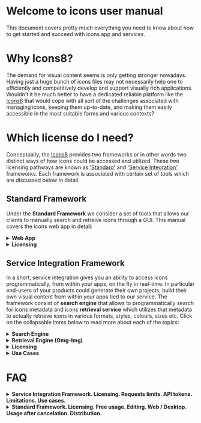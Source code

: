 # Welcome to icons user manual
This document covers pretty much everything you need to know about how to get started and succeed with icons app and services.

# Why Icons8?

The demand for visual content seems is only getting stronger nowadays. Having just a huge bunch of icons files may not necessarily help one to efficiently and competitively develop and support visually rich applications. Wouldn't it be much better to have a dedicated reliable platform like the [Icons8](https://icons8.com/) that would cope with all sort of the challenges associated with managing icons, keeping them up-to-date, and making them easily accessible in the most suitable forms and various contexts?

# Which license do I need?

Conceptually, the [Icons8](https://icons8.com/) provides two frameworks or in other words two distinct ways of how icons could be accessed and utilized. These two licensing pathways are known as ['Standard'](#standard-framework) and ['Service Integration'](#service-integration-framework) frameworks. Each framework is associated with certain set of tools which are discussed below in detail. 

<!--
One of the most frequently asked questions from our customers is "<b>which license do I need</b>", meaning <b>which framework am I supposed to use</b> to achieve the goals of my project. The rest of this document is purposely dedicated to give you a clear answer for that question and to master the essentials of the frameworks. -->



## Standard Framework

Under the <b>Standard Framework</b> we consider a set of tools that allows our clients to manually search and retreive icons through a GUI. This manual covers the icons web app in detail:<!--These tools are web and desktop apps. The apps have a very similar functionality with some distinctions which are described in detail below:-->
 
  <details>
  <summary>
   <strong>Web App</strong>
  </summary>
 
 [Icons web app](https://icons8.com/icons) is availale on any modern web browser and can be accessed via the URL: https://icons8.com/icons. The subsections below grasp the main features of the web app:
   
  <ul>
    <hr>
   <li>
   <details>
     <summary>
       <strong> Searching  </strong>
     </summary>
    
   <br>
  Searching is accomplished by entering a search query in the search bar as demonstrated below and pressing enter key / search button. The most relevant icons set shows up. While entering search queries, you may quickly vary icons styles, by selecting a style from the drop down menu. You have an option to view plain icons only as well as icons with titles just by toggling an approprite switch button on the top right of the screen:
<p align="center">
  <img src='https://github.com/visualpharm/icons-docs/blob/master/docs/Images/Icons/search_with_query_3.png'>
</p> 
  <br>
  
  Alternatively searching could be accomplished by browsing through categorized sets of icons listed on the left pane of the app and at the same time by applying various styles as it is shown below. Note that sets of icons available <b>for free in SVG are highlighted</b> with <b>FREE SVG</b> label:
 
   <p align="center">
   <img src='https://github.com/visualpharm/icons-docs/blob/master/docs/Images/Icons/search_by_categories_and_Styles.png'>
   </p>
 
 
  <br>
  While browsing icons within the categorized sets you may quickly try out various styles by selecting a style from the drop down menu: 
  
  <p align="center">
   <img src='https://github.com/visualpharm/icons-docs/blob/master/docs/Images/Icons/quick_change_of_styles.png'>
 </p>
 
 
  <br>
 Editor tool comes up whenever an icon is clicked: 
 
  <p align="center">
   <img src='https://github.com/visualpharm/icons-docs/blob/master/docs/Images/Icons/editor_tool_comes_up.png'>
 </p>
 
 Icons editing tools and other tools for manipulation with icons are described in the following subsections.
 
   </details>
   
   </li>
    <hr>
   <li>
    <details>
     <summary>
       <strong> Editing / Formatting </strong>
     </summary>
  
   <br>
   Editing and formatting tools show up whenever an icon from the list is clicked (see previous subsection on how to retrieve a list of icons you need):
   
  <p align="center">
   <img   src='https://github.com/visualpharm/icons-docs/blob/master/docs/Images/Icons/editor_main_2.png'>
 </p>
 
  <br>
 A group of styles options applicable to the selected icon provide you with ability to quickly change the style of the icon you've just selected just by clicking on the style of your choice.
 
 <p align="center">
   <img  src='https://github.com/visualpharm/icons-docs/blob/master/docs/Images/Icons/editor_main_3_style.png'>
 </p>
  
  <br>
  The editing tools are located on the most left pane of the editor and include the following tools:
  
  - Recolor
  - Overlay
  - Text
  - No efects
  - Stroke
  - Padding
  - Background
  - Circle
  - Square
  
  <br>
 The <b> recolor tool</b>  aims to change the most prominent features of an icon. You may use various types of color selection tools to craft the desired look:
 
 <p align="center">
   <img  src='https://github.com/visualpharm/icons-docs/blob/master/docs/Images/Icons/recolor_edit.png'>
 </p>
  
  <br>
  <b> Overlay tool</b>  provides you with functionality to add an averlay from a list and specify its color:
  
   <p align="center">
   <img  src='https://github.com/visualpharm/icons-docs/blob/master/docs/Images/Icons/overlay_edit.png'>
 </p>
 
  <br>
 <b>Text editing</b> is another awesome tool that let you text over your icon and change its size, style and color:
 
 <p align="center">
   <img   src='https://github.com/visualpharm/icons-docs/blob/master/docs/Images/Icons/text_tool_edit_1.png'>
 </p>
 Recolor, overlay and text are the effects applied to the icon with the use of toggle button. You may combine the effects by setting the appropriate buttons. The rest of the effects (stroke, padding, background, circle, square) are applied with the use of the radio button. You may apply one of the effect at a time or select the <b>"No Effects"</b> state when neither of the effects mentioned are applied.
 
 <br>
 The <b> stroke effect</b>  enhances the prominent features of the icon with the specified size/weight. You may change the color of the stroke either.
 
 <p align="center">
   <img   src='https://github.com/visualpharm/icons-docs/blob/master/docs/Images/Icons/stroke_effect_edit.png'>
 </p>
 
 <br>
 <b> Padding effect</b>  is used to generate space around an icon inside of outer borders:
 
 <p align="center">
   <img   src='https://github.com/visualpharm/icons-docs/blob/master/docs/Images/Icons/padding_effect_edit.png'>
 </p>
 
 <br>
 <b> Background effect </b> adds a background to the icon with the functionality to specify custom color.
 
 <p align="center">
   <img  src='https://github.com/visualpharm/icons-docs/blob/master/docs/Images/Icons/background_effect_edit.png'>
 </p>
 
 <br>
 <b> Circle effect</b>  has various parameters which make this feature to be a very flexible tool. You may specify stroke, icon and circle sizes. 
 
 <p align="center">
   <img  src='https://github.com/visualpharm/icons-docs/blob/master/docs/Images/Icons/circle_effect_edit_with_circle.png'>
 </p>
 
 <br>
 Also by setting up the <b>fill togle</b> to <b>ON</b> state you make the circle to be filled up with specific color that you may choose.
 
 <p align="center">
   <img src='https://github.com/visualpharm/icons-docs/blob/master/docs/Images/Icons/circle_effect_edit_with_fill.png'>
 </p>
 
<br>
 <b> Square effect</b>  has similar feature set to the circular effect. In addition square effect has an extra parameter called <b>corner radius</b> that specifies the rounding of the square corners.
 
 <p align="center">
   <img src='https://github.com/visualpharm/icons-docs/blob/master/docs/Images/Icons/square_effect_edit.png'>
 </p>
 
 <br>
 Same as with circle, the square effect has functionality to <b> fill its interior</b> :
 
 <p align="center">
   <img src='https://github.com/visualpharm/icons-docs/blob/master/docs/Images/Icons/square_effect_edit_fill_overlay.png'>
 </p>

 
   </details>
   </li>
    <hr>
    <li>
   <details>
     <summary>
       <strong> Collections </strong>
     </summary>
     
  <br>
Collections is the best way to orgonize the icons you like into certain groups for further applications. You may create multiple collections with the 1000 icons limit per collection. Icons can be added into a collection just by dragging and dropping it or just by pressing on a special label in the upper right corner of the outer space surrounding each icon when mouse cursor is over the icon. This is demonstrated on the screenshot below. Notice that red labels indicate that current icon is already added into your collection. 
  
 <p align="center">
   <img src='https://github.com/visualpharm/icons-docs/blob/master/docs/Images/Icons/add_icons_to_collection.png'>
 </p>
 
 <br>
You may drag and drop an <b>svg</b> icon from web app or from your local file system right into the collection. 

 <p align="center">
   <img src='https://github.com/visualpharm/icons-docs/blob/master/docs/Images/Icons/collections_drag_and_drop.png'>
 </p>
 
  <br>
In addidtion to drag and drop feature you may add new icons to collection by pressing <b>add sign</b> within your collection. This will launch file manager which will guide you through the procedure of selecting an svg file from your local file system and adding it to the collection: 
 
  <p align="center">
   <img src='https://github.com/visualpharm/icons-docs/blob/master/docs/Images/Icons/Collection_FileManager_2.png'>
 </p>
 
  <br>
 To delete an icon from collection just hover the mouse cursor over the icon and click on the trash sign that will come up. A dialog will further ask you to confirm and proceed with the deletion. 
 
 <p align="center">
   <img src='https://github.com/visualpharm/icons-docs/blob/master/docs/Images/Icons/delete_item_from_collection.png'>
 </p>
 
  <br>
You may delete the entire collection just by hovering the mouse courser over the collection in the list of collections and ckciking on the trash can icon:

 <p align="center">
   <img src='https://github.com/visualpharm/icons-docs/blob/master/docs/Images/Icons/delete_entire_collection_with_trash_can.png'>
 </p>

  <br>
Another way to delete the entire collection or change its title is to click on the more options icon while you are within a given collection. A menu with two options will show up: <b>edit title</b> of the collection and <b>delete</b> the entire collection:

   <p align="center">
   <img src='https://github.com/visualpharm/icons-docs/blob/master/docs/Images/Icons/edit_title_or_delete_entire_collection.png'>
 </p>
 
  <br>
  

  
 
   </details>
   </li>
   <hr>
   <li>
   <details>
     <summary>
       <strong> Downloading </strong>
     </summary>
     
   <br>
   Icon downloading feature is available from the main icon editor pane which in turn come up whenever an icon is clicked. When the download button is clicked the following screen shows up:
   
 <p align="center">
   <img src='https://github.com/visualpharm/icons-docs/blob/master/docs/Images/Icons/download_multiple_edit_2.png'>
 </p>
 
 <br>
 Paying customers are elegible to download icons in png, svg, eps and pdf file formats in any size up to 2048 pixels. Free customers are allowed to download icons in PNG up to 100x100px. The [Popular Icons](https://icons8.com/icon/pack/free-icons/all) and [Logos](https://icons8.com/icon/pack/Logos/all) are available in all formats, including SVG for both paying and free customers.
 
 <p align="center">
   <img src='https://github.com/visualpharm/icons-docs/blob/master/docs/Images/Icons/free_user_download.png'>
 </p>

<br>

The icon download pane displays a pixel perfect size for the selected icon. You can multiply this platform specific size by various factors like 1x, 2x, 3x etc. to get <b>sharpy</b> .png icons in various sizes. You may choose one of the predefined sizes or specify your custom size.

There is an option to download selected icon in multiple sizes at once as a zip file. To achieve this you have to select the desired sizes with <b>ctrl</b> or <b>cmd</b> key pressed and click on the <b>download</b> button.
  
  <p align="center">
   <img src='https://github.com/visualpharm/icons-docs/blob/master/docs/Images/Icons/download_multiple_edit_1.jpg'>
 </p> 
 
 <br>
   In order to download a collection you have to select the collection in the list of collections and click on download button.  From the download screen you have several output options for your collection. These output options are:
 
- PNG - download collection as a set of <b>png</b> icons
- FONT - generate <b>font</b> from the collection and download it
- SVG - download <b>svg sprite</b> or zip with <b>individual svg's</b>
- EPS - download collection icons in <b>eps</b> format
- PDF - download collection icons in <b>pdf</b> format
 
 <p align="center">
   <img src='https://github.com/visualpharm/icons-docs/blob/master/docs/Images/Icons/download_collection.png'>
 </p>
  



<br>
  
   </details>
   </li>
   <hr>

   <li>
    <details>
     <summary>
       <strong> HTML png / svg options </strong>
     </summary>

<br>  
As an alternative to icons download we offer quite a few options to get the icons right into you app of any scale via <b>html</b>. Just press the <b>HTML</b> button from the editor screen and a screen with HTML options will come up:
     
<br> 
It takes just a line of code to insert an icon in svg or png format directly from the <b>CDN</b> to your application of any scale:
 
 <p align="center">
   <img src='https://github.com/visualpharm/icons-docs/blob/master/docs/Images/Icons/html_cdn_2.png'>
 </p>
 
 <br> 
 Another option is to get your images encoded to <b>base64</b>:
 
  <p align="center">
   <img src='https://github.com/visualpharm/icons-docs/blob/master/docs/Images/Icons/htm_base64_1.png'>
 </p>
 
 <br> 
 Inline <b>svg</b> option:
 
  <p align="center">
   <img src='https://github.com/visualpharm/icons-docs/blob/master/docs/Images/Icons/html_inline.png'>
 </p>
  
 <br>
 Html svg <b>img tag</b> option:
 
 <p align="center">
   <img src='https://github.com/visualpharm/icons-docs/blob/master/docs/Images/Icons/html_img_tag.png'>
 </p>
 
 <br>
 Html svg <b>background</b> option:
 
 <p align="center">
   <img src='https://github.com/visualpharm/icons-docs/blob/master/docs/Images/Icons/html_background_2.png'>
 </p>
  
 
   
   </details>
   </li>
   <hr>
   <li>
    <details>
     <summary>
       <strong> Multilanguage supprt </strong>
     </summary>
  
   <br>
   
We suport the following languages:

- Chinese
- English
- French
- Deutsch
- Italian
- Japanese
- Portuguese
- Russian
- Spanish
 
 <br>
Click on the flag icon and choose the language you prefer:

 <p align="center">
   <img src='https://github.com/visualpharm/icons-docs/blob/master/docs/Images/Icons/internalization_1.png'>
 </p>
  
   
   </details>
   </li>
   <hr>
   <li>
    <details>
     <summary>
       <strong> Login / Logout </strong>
     </summary> 
     
 <br>
  
Once you've got an Icons8 account, you’ll be able to login into any of our product including our web app.
  
 <p align="center">
   <img src='https://github.com/visualpharm/icons-docs/blob/master/docs/Images/Icons/login_logout_2.png'>
 </p>
   
   </details>
   </li>
   <hr>
   <li>
    <details>
     <summary>
       <strong> Tehnical Support </strong>
     </summary>
  
  <br>
  
  In case you have any question, issue or concern you are the most welcome to contact our freindly support team. We are completely customer service oriented, what means we are oriented on helping to people! It is that simple! Just try us out!
  
 <p align="center">
   <img src='https://github.com/visualpharm/icons-docs/blob/master/docs/Images/Icons/tech_support_2.png'>
 </p>
   
   </details>
   </li> 
   <hr>
   </ul>
 
 
 
 </details>
 
 
 
  <details>
  <summary>
   <strong>Licensing</strong>
  </summary>
 
 Paid and free of charge options are available to our clients.
 
 <ul>
  <hr>
   <li>
   <details>
     <summary>
       <strong> PAID option  </strong>
     </summary>
      
Paying customers are elegible to download icons in png, svg, eps and pdf file formats in any size up to 2048 pixels. Licensing is available in the form of subscriptions - monthly (your account is charged every month) or yearly (you charged once per year). You may cancel your subscription at any time. All materials downloaded while you are on subscription <b>STAY YOURS FOR GOOD</b>. You may continue to use them in current or future commercial projects with few restrictions. Please read more about [permitted and prohibited uses](https://icons8.com/download/Icons8_License.pdf).

[Monthly subscription would cost you 19.95$ and yearly 199.90$](https://icons8.com/paid-license-99/#/). 
   
   </details>
   
   </li>
    <hr>
   <li>
   <details>
     <summary>
       <strong> FREE of charge option </strong>
     </summary>
      
You are welcome to use icons apps for free for personal or commercial use however it will require you to reference us somewhere in an appropriate (publicly accessible) place of your product. In most cases it is enough to place a web link pointed to our website's main page or best of all, pointed directly to the icon you decided to use. Please note that the free icons can only be downloaded in PNG up to 100x100px. The [Popular Icons](https://icons8.com/icon/pack/free-icons/all) and [Logos](https://icons8.com/icon/pack/Logos/all) are free in all formats, including SVG.  

 <details>
     <summary>
       <strong> How to setup a link? </strong>
     </summary>
Below is the list of suggested places where you may set up a link:

 - Websites - we require linking from all pages where the icons are used. Please put the link in the footer if the icons are used on each page. A nice example:  
 
![](https://storage.crisp.chat/users/helpdesk/website/0387cc22-33e9-44e8-826f-c5c18d31fc81/15635e20-8c02-41d0-9b98-da3da95cf81b.png)  
  
 - Desktop software - please put the link in the About dialog
 - Mobile apps - please put the link in the About dialog and acknowledgment on
   the AppStore/Google Play page. If the application doesn’t have an
   About section, please reference [Icons8](https://icons8.com/) on the app page
 - Chrome App - please add the link to the description in the Chrome Web Store and (if it doesn't break your layout) somewhere in Settings   
 - WordPress plugin - please link on the Settings page of the plugin and the
   plugin page   
 - PDF, Excel, Word, any other document and also eBooks
   and printed editions - you can put the link anywhere in the document 
 - PC game - please put the link in the Credits section. And we would
   love to have a copy of the game, thank you :-)   
 - YouTube - please put the link in the description box   
 - eBay page - you can put the link in the footer   
 - Social network - please place the link in some of your posts
 - T-shirts, mugs, umbrellas etc. - put the link in some noticeable location of the product
</details>


   </li>
   <hr>
 </ul>
 </details> 
 
 
## Service Integration Framework
In a short, service integration gives you an ability to access icons programmatically, from within your apps, on the fly in real-time. In particular end-users of your products could generate their own projects, build their own visual content from within your apps tied to our service. The framework consist of <b>search engine</b> that allows to programmatically search for icons metadata and icons <b>retrieval service</b> which utilizes that metadata to actually retrieve icons in various formats, styles, colours, sizes etc. Click on the collapsable items below to read more about each of the topics:

<!--<ul>
  <li>-->
   <details>
  
  <summary>
   <strong>Search Engine</strong>
  </summary>
  
  
 <!--## Overview-->
 
 
   
Requests to the search engine are constructed with the use of a set of parameters concatenated one after another in a row in the order that can be changed on your own. These paramateres are:


  <ul>
    <hr>
   <li>
   <details>
     <summary>
       <strong> API key / Token </strong>
     </summary>
 
 
 Personal <b>API key</b> or <b>token</b> is a short code in text format that basically grants you permissions to send requests to both searching and retrieval engines. After we receive a payment from a client we issue an API key. You may proceed with the payment on [this page](https://icons8.recurly.com/subscribe/api_access)
   
   </details>
   
   </li>
    <hr>
    <li>
   <details>
     <summary>
       <strong> Endpoint </strong>
     </summary>
 
 The endpoint is the URL where our service can be accessed by a client application. The v4 search engine endpoint is: https://api.icons8.com/api/iconsets/v4/search
   
   </details>
   
   </li>
    <hr>
   <li>
   <details>
     <summary>
       <strong> Platform  </strong>
     </summary>
 

Attributes and parameters named  `platform`  or  `platform_api_code`  or  `platform_code`  all indicate the style of the icons. We are sorry, we have various names which mean the same things.

 <p align="center">
 
|Platform|Icon style|
|----------|--------|
|win8|icons in the Microsoft Windows 8/Metro style| 
|win10 |icons in the Microsoft Windows 10/Threshold|
|ios7|icons in the Apple iOS 7/8/9/10 style|  
|android|icons in the Google Android 4 Kitkat style| 
|androidL|icons in the Google Android 5 Lollipop (Material) style| 
|color|flat color icons| 
|office|Icons for Microsoft Office| 
|ultraviolet|Blue UI|				
|nolan|Gradient Line|				
|p1em|Simple Small|
|dotty|Dotted|	
|dusk|Cute Color|				
|Dusk_Wired|Cute Outline|	 
|cotton|Pastel|			 
|ios11|iOS Glyph|  
|clouds|Clouds|
|bubbles|Circle Bubbles|
|plasticine|	Color Hand Drawn|
|carbon_copy|Hand Drawn|
|doodle|Doodle|
|fineline|Fune Line|
|isometric|Isometric|
|flat_round|Round Infographic|
|m_outlined|Material Design Outlined|
|m_rounded|Material Design Rounded|
|m_two_tone|Material Design Two Tone|
|m_sharp|Material Design Sharp|

</p>
   
   </details>
   
   </li>
    <hr>
   <li>
   <details>
     <summary>
       <strong> Language  </strong>
     </summary>


Icon names, categories and tags are localized. Here's the list of supported languages:

 <p align="center">
 
|Language|Language name|
|----------|--------|
|en-US|English|
|fr-FR|French|
|de-DE|German|
|it-IT|Italian|
|pt-BR|Portuguese|
|pl-PL|Polish|
|ru-RU|Russian|
|es-ES|Spanish|
|zh-CN|Chinese|
|ja-JP|Japanese|

</p>

The primary language is English - if we do not translate something, it will be in English.
   
   </details>
   
   </li>
    <hr>
   <li>
   <details>
     <summary>
       <strong> Amount  </strong>
     </summary>
      
   This field is the maximum number of icons which you'd like to receive. Default value is 25.
   
   </details>
   
   </li>
   <hr>
   <li>
   <details>
     <summary>
       <strong>  Offset  </strong>
     </summary>
      
 This field is the offset from the first received result. Default value is 0.
   
   </details>
   
   </li>
 
   <hr>
   <li>
   <details>
     <summary>
       <strong> Sample request </strong>
     </summary>
      
https://api.icons8.com/api/iconsets/v4/search?term=home&amount=50&offset=0&platform=all&language=en-US&token=al05i21yfatb4s5eac20c4wr4394b1z2. 
   
   </details>
   
   </li>
    <hr>
   <li>
   <details>
     <summary>
       <strong> Sample response </strong>
     </summary>
      
 |<img src='https://github.com/visualpharm/icons-docs/blob/master/docs/Images/v4_Search_JSON_1.png'>|<img src='https://github.com/visualpharm/icons-docs/blob/master/docs/Images/v4_Search_JSON_2.png'>|
|----------|--------|
   
   </details>
   
   </li>
   <hr>
   </ul>
   


    
    

 
Notice that you can filter results with style/platform and then group the results with the use of categories. Basically when you supply a search query to our <b>Search Engine of Version 4.0</b> you get back a json file which contains all the metadata of the most relevant icons associated with that query. Then you may use this category info contained in the metadata to actually group the results according to the categories. Pay attention that the <b>Search Engine</b> will not return the categories which have less than 10 icons.



<!--

<b>
  - API key i.e. token
  - endpoint
  - platform
  - language
  - offset
  - amount </b >-->


     

  </details>
  
  <details>
  <summary>
   <strong> Retrieval Engine (Omg-Img) </strong>
 </summary>
  
[Omg-img](http://img.icons8.com/) serivce could be used absolutely <b>for free</b> for both for searching and for retrieving icons. <b>Paid</b> license gives you an <b>unbeatable</b> functionality to craft cutting edge apps. Exactly the same paid token is used to access both searching and retrieval engines.
 
 <ol>
  <hr>
 <li>
  
 <details>
  <summary>
   <strong>Free VS Paid </strong>
 </summary>
  
Lots of the [omg-img](http://img.icons8.com/) features are available to our clients for free. Of course there are advanced options available only to paying clients. The major difference is that <b>paid license</b> provides extra features which are:

- access to generate PNG icons larger than 550 px
- access to vector-format icons (SVG, EPS, PDF). Popular SVG icons are available for <b>FREE</b>.
- access to more ['advanced search engine'](#service-integration-framework)  
 
 </details>
</li>
 <hr>
 <li>
   <details>
    <summary>
      <strong> How to retrieve an icon for FREE? </strong>
    </summary>
    
It takes just a line of code <!--, service endpoint concatinated with an icon's name,--> to insert an icon in svg or in png format directly from the CDN to your application of any scale:
 
 - `<img src=’https://img.icons8.com/search.svg’/>`
 - `<img src=’https://img.icons8.com/search.png’/>`
 
 <br>
 
  Also please note that:
  
 - png icons are available in limited size (less than 550px)
 - only popular SVG icons are available for free
 
   </details>
 </li> 
 <hr>
 <li>
   <details>
    <summary>
      <strong> How to retrieve an icon on PAID basis? </strong>
    </summary>
     
     
The canonical format for retrieving icons via paid requests is as following: 

- http://img.icons8.com/[platform]/[size]/[commonName].[format]?token=YOURTOKEN

<br>

In the above request, parameters commonName, platform, token - are mandatory, whereas size - is optional. Assume we call v4 search engine with 'house' searching phrase and receive a JSON response as following: 
    
 <p align="center">
   <img src='https://github.com/visualpharm/icons-docs/blob/master/docs/Images/Icons/JSON_RETRIEVE_1.png'>
 </p>

In the JSON response we can see that for one of the entries platform parameter attains the value "ultroviolet" and the commonName attains the value "Link-company-child". Thats all we need to get the icon in the svg/eps/pdf/png formats by sending the following requests to the [omg-img](http://img.icons8.com/) service:

 <p align="center">

- 'http://img.icons8.com/ultraviolet/link-company-child.svg?token=YOURTOKEN' 
- 'http://img.icons8.com/ultraviolet/link-company-child.eps?token=YOURTOKEN' 
- 'http://img.icons8.com/ultraviolet/link-company-child.png?token=YOURTOKEN' 
- 'http://img.icons8.com/ultraviolet/link-company-child.pdf?token=YOURTOKEN' 

 </p>

Note that the 'name' parameter is not used at all in the constraction of url for retrieving the icon.
<!--
'http://img.icons8.com/ultraviolet/link-company-child/House.svg?token=we95b4o4ea7t8e41f707bc7dr0a01ef6d' 
-->
 
   </details>
 </li>
 <hr>
  
 <li>
 <details>
  <summary>
   <strong> Icon’s search available straight from the address bar of your browser </strong>
 </summary>
  
For your convenience, [omg-img](http://img.icons8.com/) service architecture allows paying and free customers to browse for new icons directly from browser’s address bar as following: 

 - https://img.icons8.com/home 
 - https://img.icons8.com/house
- https://img.icons8.com/bungalow
- https://img.icons8.com/targaryen-house
 

 </details>
</li>
<hr>
  
 <li>
 <details>
  <summary>
   <strong> Free icon’s search with the use of our web app </strong>
 </summary>

There is always an option for free customers to use [our web app](https://icons8.com/icon/new-icons/all) as a free searching tool and the free tool to constract the full paths to the icons they like.

<br>
Just type-in a query in the app and click on search icon to get a list of the most relevant icons. 
 <p align="center">
  <img src='https://github.com/visualpharm/icons-docs/blob/master/docs/Images/Icons/search_with_query_3.png'>
</p> 

<br>
Then click on the icon you'd like to use. When the editor shows up click on the "HTML" button:
  <p align="center">
   <img   src='https://github.com/visualpharm/icons-docs/blob/master/docs/Images/Icons/editor_main_2.png'>
 </p>
 
 <br>
 Copy the full path to the icon and paste it in your own app:
 <p align="center">
   <img src='https://github.com/visualpharm/icons-docs/blob/master/docs/Images/Icons/html_cdn_2.png'>
 </p>

 </details>
</li>
<hr>
 <li>
 <details>
  <summary>
   <strong>  How to retrieve icons in particular style? </strong>
 </summary>
 

To retrieve an icon in particular style you just substitute the style as a parameter in your retrieval request:
 <p align="center">

|monochrome|coloured|
|----------|--------|
|iOS: http://img.icons8.com/ios/car <img src='http://img.icons8.com/ios/car'>|Color: http://img.icons8.com/color/car <img src='http://img.icons8.com/color/car'>|
|Windows: http://img.icons8.com/windows/car <img src='http://img.icons8.com/windows/car'>|Office: http://img.icons8.com/office/car <img src='http://img.icons8.com/office/car'>|
|Material: http://img.icons8.com/material/car <img src='http://img.icons8.com/material/car'>|Dusk: http://img.icons8.com/dusk/car <img src='http://img.icons8.com/dusk/car'>|

</p>

<details>
  <summary>
   <strong>  See list of more than 20 various styles that you may use to retrieve icons  </strong>
 </summary>
 
 <p align="center">
 
|Platform|Icon style|
|----------|--------|
|win8|icons in the Microsoft Windows 8/Metro style| 
|win10 |icons in the Microsoft Windows 10/Threshold|
|ios7|icons in the Apple iOS 7/8/9/10 style|  
|android|icons in the Google Android 4 Kitkat style| 
|androidL|icons in the Google Android 5 Lollipop (Material) style| 
|color|flat color icons| 
|office|Icons for Microsoft Office| 
|ultraviolet|Blue UI|				
|nolan|Gradient Line|				
|p1em|Simple Small|
|dotty|Dotted|	
|dusk|Cute Color|				
|Dusk_Wired|Cute Outline|	 
|cotton|Pastel|			 
|ios11|iOS Glyph|  
|clouds|Clouds|
|bubbles|Circle Bubbles|
|plasticine|	Color Hand Drawn|
|carbon_copy|Hand Drawn|
|doodle|Doodle|
|fineline|Fune Line|
|isometric|Isometric|
|flat_round|Round Infographic|
|m_outlined|Material Design Outlined|
|m_rounded|Material Design Rounded|
|m_two_tone|Material Design Two Tone|
|m_sharp|Material Design Sharp|

</p>
</details>


 </details>
</li>
<hr>
 <li>
 <details>
  <summary>
   <strong> Recolouring of monochrome icons made easy </strong>
 </summary>
  
To change color of an icon it's enough to insert an appropriate color code within an icon link:
- <img src='http://img.icons8.com/ios/FF0000/car'> `http://img.icons8.com/ios/FF0000/car`
- <img src='http://img.icons8.com/ios/00FF00/car'> `http://img.icons8.com/ios/00FF00/car`
- <img src='http://img.icons8.com/ios/0000FF/car'> `http://img.icons8.com/ios/0000FF/car`

 </details>
</li>
<hr>
<li>
 <details>
  <summary>
   <strong> How can I resize an icon? </strong>
 </summary>
   
  To modify an icon size it’s just enough to insert an icon size within its link:
- 'http://img.icons8.com/color/30px/car' <img src='http://img.icons8.com/color/30px/car' />
- 'http://img.icons8.com/color/40px/car' <img src='http://img.icons8.com/color/40px/car' />
- 'http://img.icons8.com/color/50px/car' <img src='http://img.icons8.com/color/50px/car' /> 
- 'http://img.icons8.com/color/60px/car' <img src='http://img.icons8.com/color/60px/car' /> 

For your convenience, the size of an icon can be written in two different formats: `100x100` or `100px`.


 </details>
</li>
<hr>
<li>
 <details>
  <summary>
   <strong> How to retrieve sharp pixel perfect icons? </strong>
 </summary>
  
Each icon style is drawn for a specific pixel grid. Look at these few examples of various pixel grids: 
* iOS: `50x50`
* Metro: `26x26`
* Windows: `32x32`
* Material: `24x24`
* Color: `48x48`
* Office: `16x16`, `30x30`, `40x40`, `80x80`

In order to avoid all sorts of artefacts (blurring edges, washed out colours etc.) associated with changing an icon size, we strongly recommend you to choose multiples of original icon size. For example for iOS style the multiples would be: `50x50`, `100x100`, `150x150` etc.
You can set an icon size either by specifying the size in pixels `100x100` / `100px` or with the use of factors: `2x` or `x2` (the number can vary).
For example:
- 'https://img.icons8.com/color/1x/brazilian-carnival.png' <img src='https://img.icons8.com/color/1x/brazilian-carnival.png'/>
- 'https://img.icons8.com/color/2x/brazilian-carnival.png' <img src='https://img.icons8.com/color/2x/brazilian-carnival.png' />


 </details>
</li>
<hr>
<li>
 <details>
  <summary>
   <strong> What is the maximum size of an icon that retrieval service can provide? </strong>
 </summary>
  
The restriction applied to free png icons is 550 px. Paying clients may retrieve icons in any size up to 2048 px.

 </details>
</li>
<hr>
<li>
 <details>
  <summary>
   <strong> What should I do if I can not find an icon that I need? </strong>
 </summary>
  
You may send us a [request](https://icons8.com/request-icon/) to draw any icon you actually need. [It’s completely free](https://icons8.com/request-icon/free/hot). We try to do our the best to make our service comprehensive. However we do prioritise the requests which have the highest demand. Be creative, ask your friends, relatives and any community members to vote for your requested icon in order to put your request higher on the queue. 

Alternatively, there is a paid fast option too, [$50 per icon, up to 20 icons a day](https://icons8.com/request-icon/custom/)

 </details>
</li>
<hr>
<li>
 <details>
  <summary>
   <strong> Can an icon used in my app change over time? </strong>
 </summary>
  
In short, it’s very unlikely, but it's possible. The most updated version of an icon is accessible by a given icon’s link.
In other words, currently for the following link **`https://img.icons8.com/water-molecule`** we keep showing an icon with illustration of a water drop or an abstract molecule. However if we begin to receive more and more requests to change the icon’s appearance to say a water molecule like this H<sub>2</sub>O, then most probably we will alternate its look somehow to represent the structure of two atoms of hydrogen and one atom of oxygen bonded together. 

In case <b>if you are planning to use an icon longterm</b>, the best solution would be to use the canonical full path to the icon. For that, just type-in a query in the app and click on search icon to get a list of the most relevant icons. 
 <p align="center">
  <img src='https://github.com/visualpharm/icons-docs/blob/master/docs/Images/Icons/search_with_query_3.png'>
</p> 

<br>
Then click on the icon you'd like to use. When the editor shows up click on the "HTML" button:
  <p align="center">
   <img   src='https://github.com/visualpharm/icons-docs/blob/master/docs/Images/Icons/editor_main_2.png'>
 </p>
 
 <br>
 Copy the full path to the icon and paste it in your own app:
 <p align="center">
   <img src='https://github.com/visualpharm/icons-docs/blob/master/docs/Images/Icons/html_cdn_2.png'>
 </p>

 </details>
</li>
<!--
<hr>
<li>
 <details>
  <summary>
   <strong> Can I use an icon with .png extension? </strong>
 </summary>
Yes you can use icons with .png extension in [omg-img](http://img.icons8.com/) service, however you would need to know the exact name of a .png icon. The .png names could differ from the names provided by the service. In order to find the desired .png icon name and create an appropriate query for it, you may use searching engine UI available on our website [here](https://icons8.com/icon/new-icons/all).
 </details>
</li>
-->
<hr>
<li>
 <details>
  <summary>
   <strong>How to use responsive size for style? </strong>
 </summary>
  
It’s quite simple. Just add a parameter `office` to your request. For example:
 - <img src='http://img.icons8.com/office/50px/car.png?office=16'> `http://img.icons8.com/office/50px/car.png?office=16`
- <img src='http://img.icons8.com/office/50px/car.png?office=30'> `http://img.icons8.com/office/50px/car.png?office=30`
- <img src='http://img.icons8.com/office/50px/car.png?office=40'> `http://img.icons8.com/office/50px/car.png?office=40`
- <img src='http://img.icons8.com/office/50px/car.png?office=80'> `http://img.icons8.com/office/50px/car.png?office=80`

 </details>
 
</li>
<hr>
</ol> 

 </details>
 
  <details>
  <summary>
   <strong>Licensing</strong>
  </summary>
 
 Paid and free of charge options are available to our clients.
 
 <ul>
  <hr>
   <li>
   <details>
     <summary>
       <strong> PAID option  </strong>
     </summary>
      
Paid option means you have to buy an access token, a short string code that you embed into your requests to both searching and retrieval engines. Exactly the same token is used to access both engines.
 
The starter icons service integration plan is $100/month - it includes up to 100 000 requests to retrieval engine (actual, non cached icons downloads) per month. Every additional 100 000 requests add $100 more to the monthly plan. You certainly may cache retrieval requests on your side and pay only for actual downloads/retrievals from our engine. Requests to search engine are unlimited within any servce integration plan - no matter how many retrieval requests you've purchased. Payments for the plans are accepted on [this page](https://icons8.recurly.com/subscribe/api_access). After we receive a payment we issue an API key or i.e. token for accessing our searching and retieval engines. 
   
   </details>
   
   </li>
    <hr>
   <li>
   <details>
     <summary>
       <strong> FREE of charge option </strong>
     </summary>
      
 There is actually no free option to use our search engine, only the retrieval [omg-img](http://img.icons8.com) engine. However [omg-img](http://img.icons8.com) provides a great deal of opportunities to use <b>both searching and retrieaval absolutely for free</b>.
   <br>
  Few limitations of free of charge option are:
 - png icons are available in limited (<b>less than 550px</b>) size but suitable for a great deal of needs 
 - only <b>popular SVG</b> icons are available for <b>free</b>
 - searching is only by means of [omg-img](http://img.icons8.com)
   
   </details>
   
   </li>
   <hr>
 </ul>
 
 </details>
  
 <details>
  <summary>
   <strong>Use Cases</strong>
  </summary>

  These are examples of Service Integration usage in production applications by our clients:

-   **Template customisation:**  <br> [Canva](https://www.canva.com/)
    
-   **Graphics and text editors:** <br>  [Gravit](https://gravit.io/) 
    
-   **Application customisation:** <br>  [TimeTune](http://timetune.center/) 

 </details>
 
# FAQ
 
 <details>
  <summary>
   <strong>Service Integration Framework. Licensing. Requests limits. API tokens. Limitations. Use cases. </strong>
 </summary>
 
 <br>
 <ol>
  <li>
   <details>
    <summary>
      <strong>How can I purchase Service Integration API Key? What is included?</strong>
    </summary>
    
The starter icons service integration plan is $100/month - it includes up to 100 000 requests to retrieval engine (actual, non cached icons downloads) per month. Every additional 100 000 requests add $100 more to the monthly plan. You certainly may cache retrieval requests on your side and pay only for actual downloads/retrievals from our engine. Requests to search engine are unlimited within any servce integration plan - no matter how many retrieval requests you've purchased. Payments for the plans are accepted on this page: https://icons8.recurly.com/subscribe/api_access. After we receive a payment we issue an API key or i.e. token for accessing our searching and retieval engines.
   
   
   </details>
 <hr>
 </li>
 <li>
 <details>
  <summary>
   <strong>What are the end points for icons Searching/Retrieval? Give me few examples, please!</strong>
 </summary>
  
  The endpoint is the URL where our service can be accessed by a client application. 
  
  - The v4 search engine endpoint is: https://api.icons8.com/api/iconsets/v4/search. Here is an example request: https://api.icons8.com/api/iconsets/v4/search?term=home&amount=50&offset=0&platform=all&language=en-US&token=YOURTOKEN.
  
  - The endpoint for retrievale is: http://img.icons8.com. Here is an example request: http://img.icons8.com/ultraviolet/link-company-child.svg?token=YOURTOKEN
  
 </details>
  <hr>
</li>
 <li>
 <details>
  <summary>
   <strong>Why icon size is not icluded in metadata returned by Search Engine? Why Pixel Perfect?</strong>
 </summary>
  
Notice, the icons that we have are of a vector format and that is why they could be of any size. By this reason we do not include the icon's size in metadata of response from search engine. You simply can substitute any value for size parameter in request of a retrieval serivce and receive the corresponding png icon of the size that you requested. For icons retrieval we use [omg-img](http://img.icons8.com/) service. To retrieve an icon you embed your API TOKEN just right into your request http://img.icons8.com/ios/F0AC34/search.svg?token="YOURTOKEN". You may change the order of parameters in your request. Also keep in mind that due to the conversion of svg into png the "pixel perfect" come into play. To eliminate the artefacts of format conversion (from vector to raster) there is an appropriate size for each platform which you can then multiply by various factors 1x, 2x, 3x etc. to get the png size you need. 

 </details> 
</li>
<hr>
 <li>
  
 <details>
  <summary>
   <strong>Free VS Paid </strong>
 </summary>
  
Lots of the [omg-img](http://img.icons8.com/) features are available to our clients for free. Of course there are advanced options available only to paying clients. The major difference is that <b>paid license</b> provides extra features which are:

- access to generate PNG icons larger than 550 px
- access to vector-format icons (SVG, EPS, PDF). Popular SVG icons are available for <b>FREE</b>.
- access to more ['advanced search engine'](#service-integration-framework)  
 
 </details>
</li>
 <hr>
 <li>
   <details>
    <summary>
      <strong> How to retrieve an icon for FREE? </strong>
    </summary>
    
It takes just a line of code <!--, service endpoint concatinated with an icon's name,--> to insert an icon in svg or in png format directly from the CDN to your application of any scale:
 
 - `<img src=’https://img.icons8.com/search.svg’/>`
 - `<img src=’https://img.icons8.com/search.png’/>`
 
 <br>
 
  Also please note that:
  
 - png icons are available in limited size (less than 550px)
 - only popular SVG icons are available for free
 
   </details>
 </li> 
 <hr>
 <li>
   <details>
    <summary>
      <strong> How to retrieve an icon on PAID basis? </strong>
    </summary>
     
     
The canonical format for retrieving icons via paid requests is as following: 

- http://img.icons8.com/[platform]/[size]/[commonName].[format]?token=YOURTOKEN

<br>

In the above request, parameters commonName, platform, token - are mandatory, whereas size - is optional. Assume we call v4 search engine with 'house' searching phrase and receive a JSON response as following: 
    
 <p align="center">
   <img src='https://github.com/visualpharm/icons-docs/blob/master/docs/Images/Icons/JSON_RETRIEVE_1.png'>
 </p>

In the JSON response we can see that for one of the entries platform parameter attains the value "ultroviolet" and the commonName attains the value "Link-company-child". Thats all we need to get the icon in the svg/eps/pdf/png formats by sending the following requests to the [omg-img](http://img.icons8.com/) service:

 <p align="center">

- 'http://img.icons8.com/ultraviolet/link-company-child.svg?token=YOURTOKEN' 
- 'http://img.icons8.com/ultraviolet/link-company-child.eps?token=YOURTOKEN' 
- 'http://img.icons8.com/ultraviolet/link-company-child.png?token=YOURTOKEN' 
- 'http://img.icons8.com/ultraviolet/link-company-child.pdf?token=YOURTOKEN' 

 </p>

Note that the 'name' parameter is not used at all in the constraction of url for retrieving the icon.
<!--
'http://img.icons8.com/ultraviolet/link-company-child/House.svg?token=we95b4o4ea7t8e41f707bc7dr0a01ef6d' 
-->
 
   </details>
 </li>
 <hr>
  
 <li>
 <details>
  <summary>
   <strong> Icon’s search available straight from the address bar of your browser </strong>
 </summary>
  
For your convenience, [omg-img](http://img.icons8.com/) service architecture allows paying and free customers to browse for new icons directly from browser’s address bar as following: 

 - https://img.icons8.com/home 
 - https://img.icons8.com/house
- https://img.icons8.com/bungalow
- https://img.icons8.com/targaryen-house
 

 </details>
</li>
<hr>
  
 <li>
 <details>
  <summary>
   <strong> Free icon’s search with the use of our web app </strong>
 </summary>

There is always an option for free customers to use [our web app](https://icons8.com/icon/new-icons/all) as a free searching tool and the free tool to constract the full paths to the icons they like.

<br>
Just type-in a query in the app and click on search icon to get a list of the most relevant icons. 
 <p align="center">
  <img src='https://github.com/visualpharm/icons-docs/blob/master/docs/Images/Icons/search_with_query_3.png'>
</p> 

<br>
Then click on the icon you'd like to use. When the editor shows up click on the "HTML" button:
  <p align="center">
   <img   src='https://github.com/visualpharm/icons-docs/blob/master/docs/Images/Icons/editor_main_2.png'>
 </p>
 
 <br>
 Copy the full path to the icon and paste it in your own app:
 <p align="center">
   <img src='https://github.com/visualpharm/icons-docs/blob/master/docs/Images/Icons/html_cdn_2.png'>
 </p>

 </details>
</li>
<hr>
 <li>
 <details>
  <summary>
   <strong>  How to retrieve icons in particular style? </strong>
 </summary>
 

To retrieve an icon in particular style you just substitute the style as a parameter in your retrieval request:
 <p align="center">

|monochrome|coloured|
|----------|--------|
|iOS: http://img.icons8.com/ios/car <img src='http://img.icons8.com/ios/car'>|Color: http://img.icons8.com/color/car <img src='http://img.icons8.com/color/car'>|
|Windows: http://img.icons8.com/windows/car <img src='http://img.icons8.com/windows/car'>|Office: http://img.icons8.com/office/car <img src='http://img.icons8.com/office/car'>|
|Material: http://img.icons8.com/material/car <img src='http://img.icons8.com/material/car'>|Dusk: http://img.icons8.com/dusk/car <img src='http://img.icons8.com/dusk/car'>|

</p>

<details>
  <summary>
   <strong>  See list of more than 20 various styles that you may use to retrieve icons  </strong>
 </summary>
 
 <p align="center">
 
|Platform|Icon style|
|----------|--------|
|win8|icons in the Microsoft Windows 8/Metro style| 
|win10 |icons in the Microsoft Windows 10/Threshold|
|ios7|icons in the Apple iOS 7/8/9/10 style|  
|android|icons in the Google Android 4 Kitkat style| 
|androidL|icons in the Google Android 5 Lollipop (Material) style| 
|color|flat color icons| 
|office|Icons for Microsoft Office| 
|ultraviolet|Blue UI|				
|nolan|Gradient Line|				
|p1em|Simple Small|
|dotty|Dotted|	
|dusk|Cute Color|				
|Dusk_Wired|Cute Outline|	 
|cotton|Pastel|			 
|ios11|iOS Glyph|  
|clouds|Clouds|
|bubbles|Circle Bubbles|
|plasticine|	Color Hand Drawn|
|carbon_copy|Hand Drawn|
|doodle|Doodle|
|fineline|Fune Line|
|isometric|Isometric|
|flat_round|Round Infographic|
|m_outlined|Material Design Outlined|
|m_rounded|Material Design Rounded|
|m_two_tone|Material Design Two Tone|
|m_sharp|Material Design Sharp|

</p>
</details>


 </details>
</li>
<hr>
 <li>
 <details>
  <summary>
   <strong> Recolouring of monochrome icons made easy </strong>
 </summary>
  
To change color of an icon it's enough to insert an appropriate color code within an icon link:
- <img src='http://img.icons8.com/ios/FF0000/car'> `http://img.icons8.com/ios/FF0000/car`
- <img src='http://img.icons8.com/ios/00FF00/car'> `http://img.icons8.com/ios/00FF00/car`
- <img src='http://img.icons8.com/ios/0000FF/car'> `http://img.icons8.com/ios/0000FF/car`

 </details>
</li>
<hr>
<li>
 <details>
  <summary>
   <strong> How can I resize an icon? </strong>
 </summary>
   
  To modify an icon size it’s just enough to insert an icon size within its link:
- 'http://img.icons8.com/color/30px/car' <img src='http://img.icons8.com/color/30px/car' />
- 'http://img.icons8.com/color/40px/car' <img src='http://img.icons8.com/color/40px/car' />
- 'http://img.icons8.com/color/50px/car' <img src='http://img.icons8.com/color/50px/car' /> 
- 'http://img.icons8.com/color/60px/car' <img src='http://img.icons8.com/color/60px/car' /> 

For your convenience, the size of an icon can be written in two different formats: `100x100` or `100px`.


 </details>
</li>
<hr>
<li>
 <details>
  <summary>
   <strong> How to retrieve sharp pixel perfect icons? </strong>
 </summary>
  
Each icon style is drawn for a specific pixel grid. Look at these few examples of various pixel grids: 
* iOS: `50x50`
* Metro: `26x26`
* Windows: `32x32`
* Material: `24x24`
* Color: `48x48`
* Office: `16x16`, `30x30`, `40x40`, `80x80`

In order to avoid all sorts of artefacts (blurring edges, washed out colours etc.) associated with changing an icon size, we strongly recommend you to choose multiples of original icon size. For example for iOS style the multiples would be: `50x50`, `100x100`, `150x150` etc.
You can set an icon size either by specifying the size in pixels `100x100` / `100px` or with the use of factors: `2x` or `x2` (the number can vary).
For example:
- 'https://img.icons8.com/color/1x/brazilian-carnival.png' <img src='https://img.icons8.com/color/1x/brazilian-carnival.png'/>
- 'https://img.icons8.com/color/2x/brazilian-carnival.png' <img src='https://img.icons8.com/color/2x/brazilian-carnival.png' />


 </details>
</li>
<hr>
<li>
 <details>
  <summary>
   <strong> What is the maximum size of an icon that retrieval service can provide? </strong>
 </summary>
  
The restriction applied to free png icons is 550 px. Paying clients may retrieve icons in any size up to 2048 px.

 </details>
</li>
<hr>
<li>
 <details>
  <summary>
   <strong> What should I do if I can not find an icon that I need? </strong>
 </summary>
  
You may send us a [request](https://icons8.com/request-icon/) to draw any icon you actually need. [It’s completely free](https://icons8.com/request-icon/free/hot). We try to do our the best to make our service comprehensive. However we do prioritise the requests which have the highest demand. Be creative, ask your friends, relatives and any community members to vote for your requested icon in order to put your request higher on the queue. 

Alternatively, there is a paid fast option too, [$50 per icon, up to 20 icons a day](https://icons8.com/request-icon/custom/)

 </details>
</li>
<hr>
<li>
 <details>
  <summary>
   <strong> Can an icon used in my app change over time? </strong>
 </summary>
  
In short, it’s very unlikely, but it's possible. The most updated version of an icon is accessible by a given icon’s link.
In other words, currently for the following link **`https://img.icons8.com/water-molecule`** we keep showing an icon with illustration of a water drop or an abstract molecule. However if we begin to receive more and more requests to change the icon’s appearance to say a water molecule like this H<sub>2</sub>O, then most probably we will alternate its look somehow to represent the structure of two atoms of hydrogen and one atom of oxygen bonded together. 

In case <b>if you are planning to use an icon longterm</b>, the best solution would be to use the canonical full path to the icon. For that, just type-in a query in the app and click on search icon to get a list of the most relevant icons. 
 <p align="center">
  <img src='https://github.com/visualpharm/icons-docs/blob/master/docs/Images/Icons/search_with_query_3.png'>
</p> 

<br>
Then click on the icon you'd like to use. When the editor shows up click on the "HTML" button:
  <p align="center">
   <img   src='https://github.com/visualpharm/icons-docs/blob/master/docs/Images/Icons/editor_main_2.png'>
 </p>
 
 <br>
 Copy the full path to the icon and paste it in your own app:
 <p align="center">
   <img src='https://github.com/visualpharm/icons-docs/blob/master/docs/Images/Icons/html_cdn_2.png'>
 </p>

 </details>
</li>
<!--
<hr>
<li>
 <details>
  <summary>
   <strong> Can I use an icon with .png extension? </strong>
 </summary>
Yes you can use icons with .png extension in [omg-img](http://img.icons8.com/) service, however you would need to know the exact name of a .png icon. The .png names could differ from the names provided by the service. In order to find the desired .png icon name and create an appropriate query for it, you may use searching engine UI available on our website [here](https://icons8.com/icon/new-icons/all).
 </details>
</li>
-->
<hr>
<li>
 <details>
  <summary>
   <strong>How to use responsive size for style? </strong>
 </summary>
  
It’s quite simple. Just add a parameter `office` to your request. For example:
 - <img src='http://img.icons8.com/office/50px/car.png?office=16'> `http://img.icons8.com/office/50px/car.png?office=16`
- <img src='http://img.icons8.com/office/50px/car.png?office=30'> `http://img.icons8.com/office/50px/car.png?office=30`
- <img src='http://img.icons8.com/office/50px/car.png?office=40'> `http://img.icons8.com/office/50px/car.png?office=40`
- <img src='http://img.icons8.com/office/50px/car.png?office=80'> `http://img.icons8.com/office/50px/car.png?office=80`

 </details>
 
</li>
<hr>
</ol> 

 </details>

<details>
  <summary>
   <strong>Standard Framework. Licensing. Free usage. Editing. Web / Desktop. Usage after cancelation. Distribution. </strong>
 </summary>
 
 <br>
 <ol>
  <li>
   <details>
    <summary>
      <strong>Can I use Icons8 for free?</strong>
    </summary>
    
   Yes, you can use our icons for free for personal or commercial use if you put a link to our website.
   Please note that the free icons can only be downloaded in PNG up to 100x100px. The Popular Icons and Logos are free in all 
   formats, including SVG. Alternatively, you can purchase a license to get all formats and use them without crediting us.
   </details>
 <hr>
 </li>
 <li>
 <details>
  <summary>
   <strong>Can I use the icons after my subscription is expired?</strong>
 </summary>
  
Yes, the icons that you've used while your subscription was active can be used indefinitely.
Kindly note that after you make subscription and it expires you are not able to use previously downloaded icons on our web or app (unless you've downloaded them to your device).
 </details>
  <hr>
</li>
 <li>
 <details>
  <summary>
   <strong>How can I purchase just a single icon?</strong>
 </summary>
  
Unfortunately we do not have such an option at the moment. The best solution would be to purchase a subscription for a month, then download as many icons as you need and eventually cancel the subscription. You truly may cancel your subscription at any time, no hidden costs, no tricks no stuff like that. After your subscription is canceled you may continue to use your icons in current or future commercial projects. These icons stay yours for good. Though there are few restrictions are applied: https://icons8.com/download/Icons8_License.pdf
 </details>
  <hr>
</li>




</ol> 








</details>
